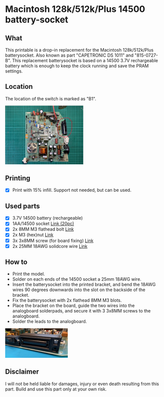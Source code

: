 # Macintosh 128k/512k/Plus 14500 battery-socket

## What
This printable is a drop-in replacement for the Macintosh 128k/512k/Plus batterysocket.
Also known as part "CAPETRONIC DS 1011" and "815-0727-B".
This replacement batterysocket is based on a 14500 3.7V rechargeable battery which is enough to keep the clock running and save the PRAM settings.

## Location
The location of the switch is marked as "B1".

<img src="images/location.jpg" width="50%">

## Printing
- [x] Print with 15% infill. Support not needed, but can be used.

## Used parts
- [x] 3.7V 14500 battery (rechargeable) 
- [x] 1AA/14500 socket [Link (20pc)](https://nl.aliexpress.com/item/1005004854188605.html)
- [x] 2x 8MM M3 flathead bolt [Link](https://nl.aliexpress.com/item/1005004086739002.html)
- [x] 2x M3 (hex)nut [Link](https://nl.aliexpress.com/item/1005003780212966.html)
- [x] 3x 3x8MM screw (for board fixing) [Link](https://nl.aliexpress.com/item/1005005830148342.html)
- [x] 2x 25MM 18AWG solidcore wire [Link](https://nl.aliexpress.com/item/1005004635987651.html)

## How to
- Print the model.
- Solder on each ends of the 14500 socket a 25mm 18AWG wire.
- Insert the batterysocket into the printed bracket, and bend the 18AWG wires 90 degrees downwards into the slot on the backside of the bracket.
- Fix the batterysocket with 2x flathead 8MM M3 blots.
- Place the bracket on the board, guide the two wires into the analogboard solderpads, and secure it with 3 3x8MM screws to the analogboard.
- Solder the leads to the analogboard.

<img src="/images/front1.jpg" width="40%">

## Disclaimer
I will not be held liable for damages, injury or even death resulting from this part. Build and use this part only at your own risk.

